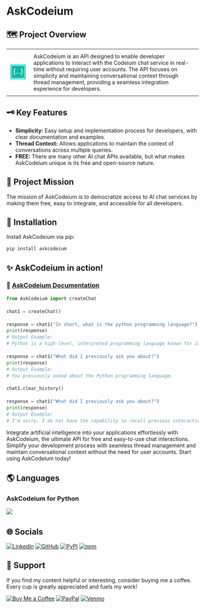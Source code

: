 # AskCodeium

## 🗺️ Project Overview

<table>
  <tr>
    <td style="padding: 10px;"><img src="https://github.com/TheCyberLocal/AskCodeium/blob/main/codeium_logo.png" alt="" /></td>
    <td style="padding: 10px;">AskCodeium is an API designed to enable developer applications to interact with the Codeium chat service in real-time without requiring user accounts. The API focuses on simplicity and maintaining conversational context through thread management, providing a seamless integration experience for developers.</td>
  </tr>
</table>

## 🗝️ Key Features

- **Simplicity:** Easy setup and implementation process for developers, with clear documentation and examples.
- **Thread Context:** Allows applications to maintain the context of conversations across multiple queries.
- **FREE:** There are many other AI chat APIs available, but what makes AskCodeium unique is its free and open-source nature.

## 🎯 Project Mission

The mission of AskCodeium is to democratize access to AI chat services by making them free, easy to integrate, and accessible for all developers.

## 💾 Installation

Install AskCodeium via pip:

```bash
pip install askcodeium
```

## ✨ AskCodeium in action!

### 📑 [AskCodeium Documentation](./docs/askcodeium_docs.md)

```py
from AskCodeium import createChat

chat1 = createChat()

response = chat1("In short, what is the python programming language?")
print(response)
# Output Example:
# Python is a high-level, interpreted programming language known for its simplicity and readability.

response = chat1("What did I previously ask you about?")
print(response)
# Output Example:
# You previously asked about the Python programming language.

chat1.clear_history()

response = chat1("What did I previously ask you about?")
print(response)
# Output Example:
# I'm sorry, I do not have the capability to recall previous interactions. How can I assist you today?
```

Integrate artificial intelligence into your applications effortlessly with AskCodeium, the ultimate API for free and easy-to-use chat interactions. Simplify your development process with seamless thread management and maintain conversational context without the need for user accounts. Start using AskCodeium today!

## 🌎 Languages

### AskCodeium for Python

<!-- [![](https://img.shields.io/pypi/v/AskCodeium?color=blue&logo=pypi)](https://pypi.org/project/AskCodeium/) -->

[![](https://img.shields.io/badge/AskCodeium.py-black?logo=github&logoColor=white)](https://github.com/TheCyberLocal/AskCodeium.py)

<!-- ### AskCodeium for JavaScript -->

<!-- [![](https://img.shields.io/npm/v/@thecyberlocal/AskCodeium?color=blue&logo=npm)](https://www.npmjs.com/package/@thecyberlocal/AskCodeium) -->
<!-- [![](https://img.shields.io/badge/AskCodeium.js-black?logo=github&logoColor=white)](https://github.com/TheCyberLocal/AskCodeium.js) -->

## 🌐 Socials

[![LinkedIn](https://img.shields.io/badge/LinkedIn-%230077B5.svg?logo=linkedin&logoColor=white)](https://linkedin.com/in/tzm01)
[![GitHub](https://img.shields.io/badge/GitHub-black?logo=github&logoColor=white)](https://github.com/TheCyberLocal)
[![PyPI](https://img.shields.io/badge/PyPI-3776AB?logo=pypi&logoColor=white)](https://pypi.org/user/TheCyberLocal/)
[![npm](https://img.shields.io/badge/npm-%23FFFFFF.svg?logo=npm&logoColor=D00000)](https://www.npmjs.com/~thecyberlocal)

## 💖 Support

If you find my content helpful or interesting, consider buying me a coffee. Every cup is greatly appreciated and fuels my work!

[![Buy Me a Coffee](https://img.shields.io/badge/-buy_me_a%C2%A0coffee-gray?logo=buy-me-a-coffee)](https://buymeacoffee.com/thecyberlocal)
[![PayPal](https://img.shields.io/badge/PayPal-00457C?logo=paypal&logoColor=white)](https://www.paypal.com/paypalme/TheCyberLocal)
[![Venmo](https://img.shields.io/badge/Venmo-008CFF?logo=venmo&logoColor=white)](https://www.venmo.com/TheCyberLocal)
